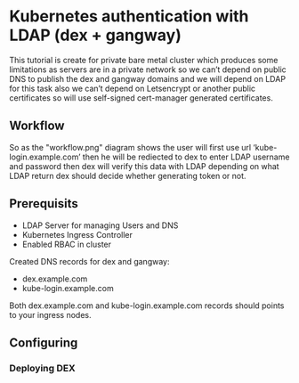 # Kubernetes authentication with LDAP (dex + gangway)

This tutorial is create for private bare metal cluster which produces some limitations as servers are in a private network so we can’t depend on public DNS to publish the dex and gangway domains and we will depend on LDAP for this task also we can’t depend on Letsencrypt or another public certificates so will use self-signed cert-manager generated certificates.

## Workflow

So as the "workflow.png" diagram shows the user will first use url ‘kube-login.example.com’ then he will be rediected to dex to enter LDAP username and password then dex will verify this data with LDAP depending on what LDAP return dex should decide whether generating token or not.

## Prerequisits

- LDAP Server for managing Users and DNS
- Kubernetes Ingress Controller
- Enabled RBAC in cluster

Created DNS records for dex and gangway:

- dex.example.com
- kube-login.example.com

Both dex.example.com and kube-login.example.com records should points to your ingress nodes.

## Configuring

### Deploying DEX




